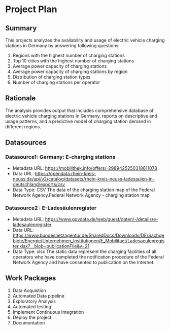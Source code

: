# Project Plan

## Summary
This projects analyzes the availability and usage of electric vehicle charging stations in Germany by answering following questions:

1. Regions with the highest number of charging stations
2. Top 10 cities with the highest number of charging stations
3. Average power capacity of charging stations
4. Average power capacity of charging stations by region
5. Distribution of charging station types
6. Number of charging stations per operator

## Rationale
The analysis provides output that includes comprehensive database of electric vehicle charging stations in Germany, reports on descriptive and usage patterns, and a predictive model of charging station demand in different regions.

## Datasources

### Datasource1: Germany: E-charging stations
* Metadata URL: https://mobilithek.info/offers/-2989425250318611078
* Data URL: https://opendata.rhein-kreis-neuss.de/api/v2/catalog/datasets/rhein-kreis-neuss-ladesaulen-in-deutschland/exports/csv
* Data Type: CSV
The data of the charging station map of the Federal Network Agency.Federal Network Agency - charging station map

### Datasource2 : E-Ladesäulenregister
* Metadata URL: https://www.govdata.de/web/guest/daten/-/details/e-ladesaulenregister
* Data URL: https://www.bundesnetzagentur.de/SharedDocs/Downloads/DE/Sachgebiete/Energie/Unternehmen_Institutionen/E_Mobilitaet/Ladesaeulenregister.xlsx?__blob=publicationFile&v=21
* Data Type: xlsx
The static data represent the charging facilities of all operators who have completed the notification procedure of the Federal Network Agency and have consented to publication on the Internet.

## Work Packages
1.  Data Acquistion
2.  Automated Data pipeline
4.	Exploratory Analysis
5.	Automated testing
6.	Implement Continuous Integration
7.	Deploy the project 
8.  Documentation
